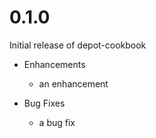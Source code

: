 # 0.1.0

Initial release of depot-cookbook

* Enhancements
  * an enhancement

* Bug Fixes
  * a bug fix

